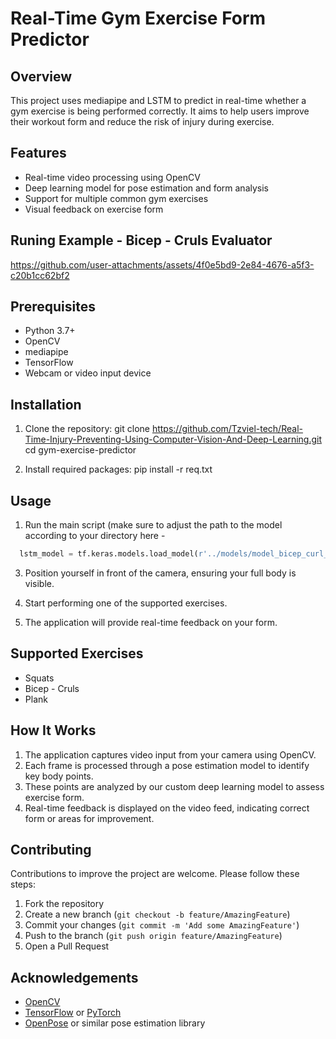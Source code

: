 # Real-Time Gym Exercise Form Predictor

## Overview

This project uses mediapipe and LSTM  to predict in real-time whether a gym exercise is being performed correctly. It aims to help users improve their workout form and reduce the risk of injury during exercise.

## Features

- Real-time video processing using OpenCV
- Deep learning model for pose estimation and form analysis
- Support for multiple common gym exercises
- Visual feedback on exercise form

## Runing Example - Bicep - Cruls Evaluator


https://github.com/user-attachments/assets/4f0e5bd9-2e84-4676-a5f3-c20b1cc62bf2


## Prerequisites

- Python 3.7+
- OpenCV
- mediapipe
- TensorFlow 
- Webcam or video input device

## Installation

1. Clone the repository:
git clone https://github.com/Tzviel-tech/Real-Time-Injury-Preventing-Using-Computer-Vision-And-Deep-Learning.git cd gym-exercise-predictor


2. Install required packages:
pip install -r req.txt


## Usage

1. Run the main script (make sure to adjust the path to the model according to your directory here -
 ```python
   lstm_model = tf.keras.models.load_model(r'../models/model_bicep_curl_complete.keras'))
 ```

3. Position yourself in front of the camera, ensuring your full body is visible.

4. Start performing one of the supported exercises.

5. The application will provide real-time feedback on your form.

## Supported Exercises

- Squats
- Bicep - Cruls
- Plank

## How It Works

1. The application captures video input from your camera using OpenCV.
2. Each frame is processed through a pose estimation model to identify key body points.
3. These points are analyzed by our custom deep learning model to assess exercise form.
4. Real-time feedback is displayed on the video feed, indicating correct form or areas for improvement.

## Contributing

Contributions to improve the project are welcome. Please follow these steps:

1. Fork the repository
2. Create a new branch (`git checkout -b feature/AmazingFeature`)
3. Commit your changes (`git commit -m 'Add some AmazingFeature'`)
4. Push to the branch (`git push origin feature/AmazingFeature`)
5. Open a Pull Request


## Acknowledgements

- [OpenCV](https://opencv.org/)
- [TensorFlow](https://www.tensorflow.org/) or [PyTorch](https://pytorch.org/)
- [OpenPose](https://github.com/CMU-Perceptual-Computing-Lab/openpose) or similar pose estimation library
